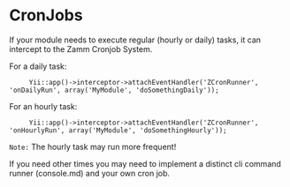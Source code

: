 CronJobs
========

If your module needs to execute regular (hourly or daily) tasks, it can intercept to the Zamm Cronjob System.


For a daily task:

         Yii::app()->interceptor->attachEventHandler('ZCronRunner', 'onDailyRun', array('MyModule', 'doSomethingDaily'));

For an hourly task:

         Yii::app()->interceptor->attachEventHandler('ZCronRunner', 'onHourlyRun', array('MyModule', 'doSomethingHourly'));
 
``Note:`` The hourly task may run more frequent!

If you need other times you may need to implement a distinct cli command runner (console.md) and your own cron job.



